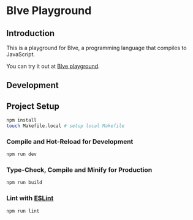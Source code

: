# Blve Playground

## Introduction

This is a playground for Blve, a programming language that compiles to JavaScript.

You can try it out at [Blve playground](https://blve-playground.netlify.app/).

## Development

## Project Setup

```sh
npm install
touch Makefile.local # setup local Makefile
```

### Compile and Hot-Reload for Development

```sh
npm run dev
```

### Type-Check, Compile and Minify for Production

```sh
npm run build
```

### Lint with [ESLint](https://eslint.org/)

```sh
npm run lint
```
